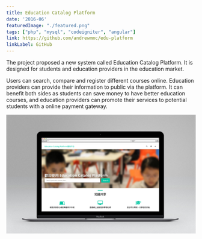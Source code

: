 ```yaml
---
title: Education Catalog Platform
date: '2016-06'
featuredImage: "./featured.png"
tags: ["php", "mysql", "codeigniter", "angular"]
link: https://github.com/andrewmmc/edu-platform
linkLabel: GitHub
---
```


The project proposed a new system called Education Catalog Platform. It is designed for students and education providers in the education market. 

Users can search, compare and register different courses online. Education providers can provide their information to public via the platform. It can benefit both sides as students can save money to have better education courses, and education providers can promote their services to potential students with a online payment gateway.

![](./featured.png)
